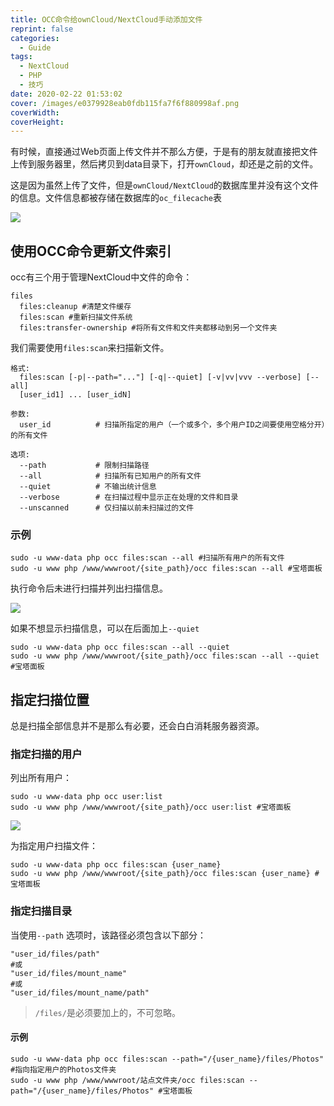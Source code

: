 ```yaml
---
title: OCC命令给ownCloud/NextCloud手动添加文件
reprint: false
categories:
  - Guide
tags:
  - NextCloud
  - PHP
  - 技巧
date: 2020-02-22 01:53:02
cover: /images/e0379928eab0fdb115fa7f6f880998af.png
coverWidth:
coverHeight:
---
```


有时候，直接通过Web页面上传文件并不那么方便，于是有的朋友就直接把文件上传到服务器里，然后拷贝到data目录下，打开`ownCloud`，却还是之前的文件。

这是因为虽然上传了文件，但是`ownCloud/NextCloud`的数据库里并没有这个文件的信息。文件信息都被存储在数据库的`oc_filecache`表

![](https://i.loli.net/2020/02/22/6zRqSpc3yDWGrJk.png)

## 使用OCC命令更新文件索引

occ有三个用于管理NextCloud中文件的命令：

```shell
files
  files:cleanup #清楚文件缓存
  files:scan #重新扫描文件系统
  files:transfer-ownership #将所有文件和文件夹都移动到另一个文件夹
```

我们需要使用`files:scan`来扫描新文件。

```shell
格式:
  files:scan [-p|--path="..."] [-q|--quiet] [-v|vv|vvv --verbose] [--all]
  [user_id1] ... [user_idN]

参数:
  user_id          # 扫描所指定的用户（一个或多个，多个用户ID之间要使用空格分开）的所有文件

选项:
  --path           # 限制扫描路径
  --all            # 扫描所有已知用户的所有文件
  --quiet          # 不输出统计信息
  --verbose        # 在扫描过程中显示正在处理的文件和目录
  --unscanned      # 仅扫描以前未扫描过的文件
```

### 示例

```shell
sudo -u www-data php occ files:scan --all #扫描所有用户的所有文件
sudo -u www php /www/wwwroot/{site_path}/occ files:scan --all #宝塔面板
```

执行命令后未进行扫描并列出扫描信息。

![](https://i.loli.net/2020/02/22/gD6mb7UzQVHBCyi.png)

如果不想显示扫描信息，可以在后面加上`--quiet`

```shell
sudo -u www-data php occ files:scan --all --quiet
sudo -u www php /www/wwwroot/{site_path}/occ files:scan --all --quiet #宝塔面板
```

## 指定扫描位置

总是扫描全部信息并不是那么有必要，还会白白消耗服务器资源。

### 指定扫描的用户

列出所有用户：

```shell
sudo -u www-data php occ user:list
sudo -u www php /www/wwwroot/{site_path}/occ user:list #宝塔面板
```

![](https://i.loli.net/2020/02/22/ebnfvP7HIxsZQCD.png)

为指定用户扫描文件：

```shell
sudo -u www-data php occ files:scan {user_name}
sudo -u www php /www/wwwroot/{site_path}/occ files:scan {user_name} #宝塔面板
```

### 指定扫描目录

当使用`--path` 选项时，该路径必须包含以下部分：

```shell
"user_id/files/path"
#或
"user_id/files/mount_name"
#或
"user_id/files/mount_name/path"
```

> `/files/`是必须要加上的，不可忽略。

#### 示例

```shell
sudo -u www-data php occ files:scan --path="/{user_name}/files/Photos" #指向指定用户的Photos文件夹
sudo -u www php /www/wwwroot/站点文件夹/occ files:scan --path="/{user_name}/files/Photos" #宝塔面板
```
